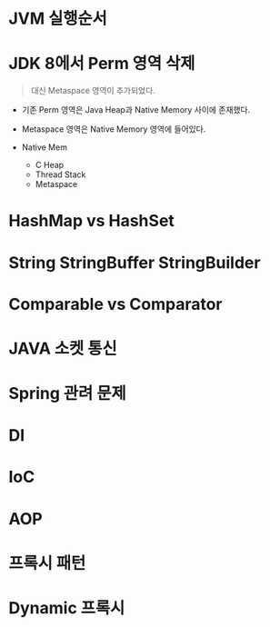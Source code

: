 # JVM 실행순서
# JDK 8에서 Perm 영역 삭제
> 대신 Metaspace 영역이 추가되었다.
- 기존 Perm 영역은 Java Heap과 Native Memory 사이에 존재했다.

- Metaspace 영역은 Native Memory 영역에 들어있다.
- Native Mem
    - C Heap
    - Thread Stack
    - Metaspace

# HashMap vs HashSet
# String StringBuffer StringBuilder
# Comparable vs Comparator

# JAVA 소켓 통신

# Spring 관려 문제
# DI
# IoC
# AOP
# 프록시 패턴
# Dynamic 프록시